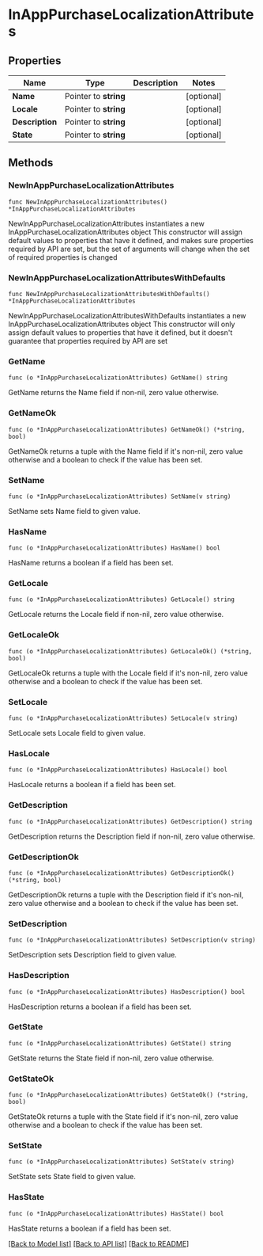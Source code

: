 # InAppPurchaseLocalizationAttributes

## Properties

Name | Type | Description | Notes
------------ | ------------- | ------------- | -------------
**Name** | Pointer to **string** |  | [optional] 
**Locale** | Pointer to **string** |  | [optional] 
**Description** | Pointer to **string** |  | [optional] 
**State** | Pointer to **string** |  | [optional] 

## Methods

### NewInAppPurchaseLocalizationAttributes

`func NewInAppPurchaseLocalizationAttributes() *InAppPurchaseLocalizationAttributes`

NewInAppPurchaseLocalizationAttributes instantiates a new InAppPurchaseLocalizationAttributes object
This constructor will assign default values to properties that have it defined,
and makes sure properties required by API are set, but the set of arguments
will change when the set of required properties is changed

### NewInAppPurchaseLocalizationAttributesWithDefaults

`func NewInAppPurchaseLocalizationAttributesWithDefaults() *InAppPurchaseLocalizationAttributes`

NewInAppPurchaseLocalizationAttributesWithDefaults instantiates a new InAppPurchaseLocalizationAttributes object
This constructor will only assign default values to properties that have it defined,
but it doesn't guarantee that properties required by API are set

### GetName

`func (o *InAppPurchaseLocalizationAttributes) GetName() string`

GetName returns the Name field if non-nil, zero value otherwise.

### GetNameOk

`func (o *InAppPurchaseLocalizationAttributes) GetNameOk() (*string, bool)`

GetNameOk returns a tuple with the Name field if it's non-nil, zero value otherwise
and a boolean to check if the value has been set.

### SetName

`func (o *InAppPurchaseLocalizationAttributes) SetName(v string)`

SetName sets Name field to given value.

### HasName

`func (o *InAppPurchaseLocalizationAttributes) HasName() bool`

HasName returns a boolean if a field has been set.

### GetLocale

`func (o *InAppPurchaseLocalizationAttributes) GetLocale() string`

GetLocale returns the Locale field if non-nil, zero value otherwise.

### GetLocaleOk

`func (o *InAppPurchaseLocalizationAttributes) GetLocaleOk() (*string, bool)`

GetLocaleOk returns a tuple with the Locale field if it's non-nil, zero value otherwise
and a boolean to check if the value has been set.

### SetLocale

`func (o *InAppPurchaseLocalizationAttributes) SetLocale(v string)`

SetLocale sets Locale field to given value.

### HasLocale

`func (o *InAppPurchaseLocalizationAttributes) HasLocale() bool`

HasLocale returns a boolean if a field has been set.

### GetDescription

`func (o *InAppPurchaseLocalizationAttributes) GetDescription() string`

GetDescription returns the Description field if non-nil, zero value otherwise.

### GetDescriptionOk

`func (o *InAppPurchaseLocalizationAttributes) GetDescriptionOk() (*string, bool)`

GetDescriptionOk returns a tuple with the Description field if it's non-nil, zero value otherwise
and a boolean to check if the value has been set.

### SetDescription

`func (o *InAppPurchaseLocalizationAttributes) SetDescription(v string)`

SetDescription sets Description field to given value.

### HasDescription

`func (o *InAppPurchaseLocalizationAttributes) HasDescription() bool`

HasDescription returns a boolean if a field has been set.

### GetState

`func (o *InAppPurchaseLocalizationAttributes) GetState() string`

GetState returns the State field if non-nil, zero value otherwise.

### GetStateOk

`func (o *InAppPurchaseLocalizationAttributes) GetStateOk() (*string, bool)`

GetStateOk returns a tuple with the State field if it's non-nil, zero value otherwise
and a boolean to check if the value has been set.

### SetState

`func (o *InAppPurchaseLocalizationAttributes) SetState(v string)`

SetState sets State field to given value.

### HasState

`func (o *InAppPurchaseLocalizationAttributes) HasState() bool`

HasState returns a boolean if a field has been set.


[[Back to Model list]](../README.md#documentation-for-models) [[Back to API list]](../README.md#documentation-for-api-endpoints) [[Back to README]](../README.md)


